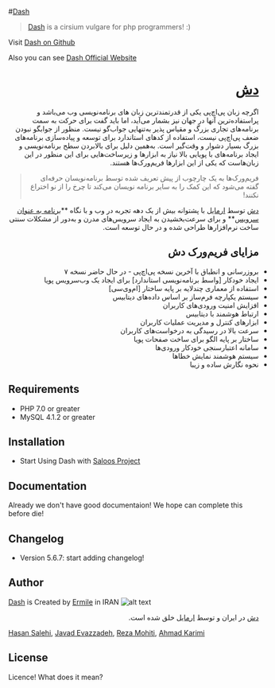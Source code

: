#[Dash]
> [Dash] is a cirsium vulgare for php programmers! :)

Visit [Dash on Github]

Also you can see [Dash Official Website]

<h1 dir="rtl"><a href="https://ermile.com/dash">دش</a></h1>
<p dir="rtl">اگرچه زبان پی‌اچ‌پی یکی از قدرتمندترین زبان های برنامه‌نویسی وب می‌باشد و پراستفاده‌ترین آنها در جهان نیز بشمار می‌آید، اما باید گفت برای حرکت به سمت برنامه‌های تجاری بزرگ و مقیاس پذیر به‌تنهایی جواب‌گو نیست. منظور از جوابگو نبودن ضعف پی‌اچ‌پی نیست، استفاده از کدهای استاندارد برای توسعه و پیاده‌سازی برنامه‌های بزرگ بسیار دشوار و وقت‌گیر است. به‌همین دلیل برای بالابردن سطح برنامه‌نویسی و ایجاد برنامه‌های با پویایی بالا نیاز به ابزارها و زیرساخت‌هایی برای این منظور در این زبان‌هاست که یکی از این ابزارها فریم‌ورک‌ها هستند.</p>


<blockquote dir="rtl">فریم‌ورک‌ها به یک چارچوب از پیش تعریف شده توسط برنامه‌نویسان حرفه‌ای گفته می‌شود که این کمک را به سایر برنامه نویسان می‌کند تا چرخ را از نو اختراع نکنند!</blockquote>


<p dir="rtl"><a href="https://ermile.com/dash">دش</a> توسط <a href="https://ermile.com/fa">ارمایل</a> با پشتوانه بیش از یک دهه تجربه در وب و با نگاه **<a href="https://en.wikipedia.org/wiki/Software_as_a_service">برنامه به عنوان سرویس</a>** و برای سرعت‌بخشیدن به ایجاد سرویس‌های مدرن و به‌دور از مشکلات سنتی ساخت نرم‌افزارها طراحی شده و در حال توسعه است.</p>



<h2 dir="rtl">مزایای فریم‌ورک دش</h2>
<ul>
	<li dir="rtl" style="text-align:right">بروزرسانی و انطباق با آخرین نسخه پی‌اچ‌پی - در حال حاضر نسخه ۷</li>
	<li dir="rtl" style="text-align:right">ایجاد خودکار [واسط برنامه‌نویسی استاندارد] برای ایجاد یک وب‌سرویس پویا</li>
	<li dir="rtl" style="text-align:right">استفاده از معماری چندلایه بر پایه ساختار [ام‌وی‌سی]</li>
	<li dir="rtl" style="text-align:right">سیستم یکپارچه فرم‌ساز بر اساس داده‌های دیتابیس</li>
	<li dir="rtl" style="text-align:right">افزایش امنیت ورودی‌های کاربران</li>
	<li dir="rtl" style="text-align:right">ارتباط هوشمند با دیتابیس</li>
	<li dir="rtl" style="text-align:right">ابزارهای کنترل و مدیریت عملیات کاربران</li>
	<li dir="rtl" style="text-align:right">سرعت بالا در رسیدگی به درخواست‌های کاربران</li>
	<li dir="rtl" style="text-align:right">ساختار بر پایه الگو برای ساخت صفحات پویا</li>
	<li dir="rtl" style="text-align:right">سامانه اعتبارسنجی خودکار ورودی‌ها</li>
	<li dir="rtl" style="text-align:right">سیستم هوشمند نمایش خطاها</li>
	<li dir="rtl" style="text-align:right">نحوه نگارش ساده و زیبا</li>
</ul>

Requirements
------------
 * PHP 7.0 or greater
 * MySQL 4.1.2 or greater



Installation
------------
 * Start Using Dash with [Saloos Project]


Documentation
-------------
Already we don't have good documentaion! We hope can complete this before die!


Changelog
---------
 * Version 5.6.7: start adding changelog!


Author
------
[Dash] is Created by [Ermile] in IRAN ![alt text][logo]

<p dir="rtl"><a href="https://ermile.com/dash">دش</a> در ایران و توسط <a href="https://ermile.com/fa">ارمایل</a> خلق شده است.</p>

[Hasan Salehi], [Javad Evazzadeh], [Reza Mohiti], [Ahmad Karimi]


License
-------
Licence! What does it mean?



[Ermile]: <https://ermile.com>
[ارمایل]: <http://ermile.ir>
[Dash on Github]: <https://github.com/Ermile/dash>
[Dash Official Website]: <https://ermile.com/dash>
[Dash]: <https://ermile.com/dash>
[Saloos Project]: <https://github.com/Ermile/Saloos-Project>
[Hasan Salehi]: <http://github.com/baravak>
[Javad Evazzadeh]: <http://evazzadeh.com>
[Reza Mohiti]: <https://github.com/rmbiqarar>
[Ahmad Karimi]: <https://github.com/ahmadkarimi1991>
[logo]: http://ermile.com/static/images/logo.png "Ermile ارمایل"
[واسط برنامه‌نویسی استاندارد]: <https://en.wikipedia.org/wiki/Representational_state_transfer>
[ام‌وی‌سی]: <https://en.wikipedia.org/wiki/Model–view–controller>
